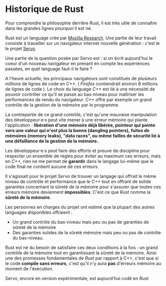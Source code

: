 # Historique de Rust

Pour comprendre la philosophie derrière Rust, il est très utile de connaître dans les grandes lignes _pourquoi_ il est né.

Rust est un language crée par [Mozilla Research](https://research.mozilla.org/). Une partie de leur travail consiste à travailler sur un navigateur internet nouvelle génération : c'est le le projet [Servo](<https://fr.wikipedia.org/wiki/Servo_(moteur_de_rendu)>)

Une partie de la question posée par Servo est : si on écrit aujourd'hui le coeur d'un nouveau navigateur en prenant en compte les expériences passées, en quel language faut-il le faire ?

A l'heure actuelle, les principaux navigateurs sont constitués de plusieurs millions de lignes de code en _C++_. ( _Firefox_ contiendrait environ 8 millions de lignes de code ). Le choix du language _C++_ est lié à une nécessité de pouvoir contrôler ce qu'il se passe au bas-niveau pour maîtriser les performances de rendu du navigateur. _C++_ offre par exemple un grand contrôle de la gestion de la mémoire par le programme.

La contrepartie de ce grand contrôle, c'est qu'une mauvaise manipulation des développeur·e·s peut vite mener à une erreur mémoire qui plante l'application : **libération d'une mémoire déjà libérée, pointeur qui pointe vers une valeur qui n'est plus la bonne (dangling pointers), fuites de mémoires (memory leaks), "data races", ou même failles de sécurité lié à une défaillance de la gestion de la mémoire.**.

Les développeur·e·s peut faire des efforts et preuve de discipline pour respecter un ensemble de règles pour éviter au maximum ces erreurs, mais en _C++_, rien ne me permet de **garantir** dans le langage lui-même que le code final ne contient aucune de ces erreurs.

Il s'agissait pour le projet _Servo_ de trouver un langage qui offrait le même niveau de contrôle et performance que le _C++_ tout en offrant de solide garanties concernant la sûreté de la mémoire pour s'assurer que toutes ces erreurs mémoire deviennent **impossibles**. C'est ce que Rust nomme la **sûreté de la mémoire**.

Les personnes en charges du projet ont estimé que la plupart des autres languages disponibles offraient :

- Un grand contrôle du bas-niveau mais peu ou pas de garanties de sûreté de la mémoire
- Des garanties solides de la sûreté mémoire mais peu ou pas de contrôle du bas-niveau.

Rust est né du besoin de satisfaire ces deux conditions à la fois : un grand contrôle de la mémoire tout en garantissant la sûreté de la mémoire. Ainsi une des promesses fondamentales de _Rust_ par rapport à C++, c'est que si le code **compile sans erreurs**, c'est qu'il n'y aura **pas** d'erreurs mémoire au moment de l'éxécution.

Servo, encore en version expérimentale, est aujourd'hui codé en *Rust*
